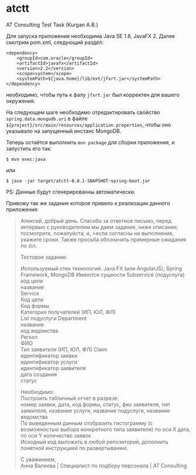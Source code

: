 # atctt
AT Consulting Test Task (Kurgan A.B.)

Для запуска приложения необходима Java SE 1.8, JavaFX 2. Далее смотрим pom.xml, следующий раздел:

<!-- language: xml -->

    <dependency>
        <groupId>com.oracle</groupId>
        <artifactId>javafx</artifactId>
        <version>2.2</version>
        <scope>system</scope>
        <systemPath>${java.home}/lib/ext/jfxrt.jar</systemPath>
    </dependency>

необходимо, чтобы путь к фалу `jfxrt.jar` был корректен для вашего окружения.

На следующем шаге необходимо отредактировать свойство `spring.data.mongodb.uri` в файле `${project}/src/main/resources/application.properties`, чтобы оно указывало на запущенный инстанс MongoDB.

Теперь остаётся выполнить `mvn package` для сборки приложения, и запустить его так:

    $ mvn exec:java
    
или

    $ java -jar target/atctt-0.0.1-SNAPSHOT-spring-boot.jar
    
PS: Данные будут сгенерированны автоматически.

Привожу так же задание которое привело к реализации данного приложения:

>Алексей, добрый день.
>Спасибо за ответное письмо, перед интервью с руководителем мы даем задание, ниже описание, посмотрите, пожалуйста, и, >если согласны на выполнения, укажите сроки.
>Также просьба обозначить примерные ожидания по з\п.
>
>Тестовое задание:
>
>Используемый стек технологий: Java FX (или AngularJS), Spring Framework, MongoDB Имеются сущности Subservice (подуслуга)  
>                код цели  
>                название  
> Service  
>                Код цели  
>                Код формы  
>                Категория получателей (ИП, ЮЛ, ФЛ)  
>                List<Subservice> подуслуги Department  
>                название  
>                код ведомства  
>Person  
>                ФИО  
>                Тип заявителя (ИП, ЮЛ, ФЛ) Claim  
>                идентификатор заявки  
>                идентификатор услуги  
>                идентификатор заявителя  
>                дата создания  
>                статус  
>  
>Необходимо:  
>Построить табличный отчет в разрезе:  
>номер заявки, дата, код формы, статус, фио заявителя, тип заявителя, название услуги, название подуслуги, название ведомства  
>По выведенным данным отобразить гистограмму (с возможностью выбора конкретного типа заявителя) по оси X дата, по оси Y количество заявок          
>Исходный код выложить в любой репозиторий, дополнить понятной инструкцией по развертыванию.  
>  
>С уважением,   
>Анна Валеева | Специалист по подбору персонала | AT Consulting  
